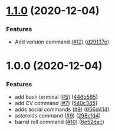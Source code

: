 # [1.1.0](https://github.com/kieranroneill/kieranoneill.com/compare/v1.0.0...v1.1.0) (2020-12-04)


### Features

* Add version command ([#12](https://github.com/kieranroneill/kieranoneill.com/issues/12)) ([d29137e](https://github.com/kieranroneill/kieranoneill.com/commit/d29137e0a53c35e2c7eba1298b2cb9f8880a5aa4))

# 1.0.0 (2020-12-04)


### Features

* add bash terminal ([#5](https://github.com/kieranroneill/kieranoneill.com/issues/5)) ([446b565](https://github.com/kieranroneill/kieranoneill.com/commit/446b565ed81e06d097cb4db6f9f140341c064c2b))
* add CV command ([#7](https://github.com/kieranroneill/kieranoneill.com/issues/7)) ([540c345](https://github.com/kieranroneill/kieranoneill.com/commit/540c34588921c1c8ac613c36f339a88a8a0084be))
* adds social commands ([#8](https://github.com/kieranroneill/kieranoneill.com/issues/8)) ([066d414](https://github.com/kieranroneill/kieranoneill.com/commit/066d414ca22e79bcc5607d8f16c1e076dcec2e04))
* asteroids command ([#9](https://github.com/kieranroneill/kieranoneill.com/issues/9)) ([298efd4](https://github.com/kieranroneill/kieranoneill.com/commit/298efd40b74eee0a0f9fdd4a8bce364014b68503))
* barrel roll command ([#10](https://github.com/kieranroneill/kieranoneill.com/issues/10)) ([6e52dac](https://github.com/kieranroneill/kieranoneill.com/commit/6e52dacbd6306430101d90d96f8591504b241775))
